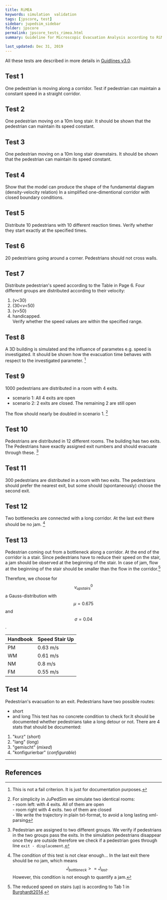 ```yaml
---
title: RiMEA
keywords: simulation  validation
tags: [jpscore, test]
sidebar: jupedsim_sidebar
folder: jpscore
permalink: jpscore_tests_rimea.html
summary: Guideline for Microscopic Evacuation Analysis according to RiMEA. The notes give hints about specific implementation in JuPedSim.

last_updated: Dec 31, 2019
---
```





All these tests are described in more details in  [Guidlines v3.0](https://rimeaweb.files.wordpress.com/2016/06/rimea_richtlinie_3-0-0_-_d-e.pdf).


## Test 1
One pedestrian is moving along a corridor.
Test if pedestrian can maintain a constant speed  in a straight corridor.

## Test 2
One pedestrian moving on a 10m long stair.
It should be shown that the pedestrian can maintain its speed constant.

## Test 3
One pedestrian moving on a 10m long stair downstairs.
It should be shown that the pedestrian can maintain its speed constant.

## Test 4
Show that the model can produce the shape of the fundamental diagram (density-velocity relation)
In a simplified one-dimentional corridor with closed boundary conditions.

## Test 5
Distribute 10 pedestrians with 10 different reaction times.
Verify whether they start exactly at the specified times.

## Test 6
20 pedestrians going around a corner.
Pedestrians should not cross walls.

## Test 7
Distribute pedestrian's speed according to the Table in Page 6. Four different groups are distributed according to their velocity:
1. \(v<30\)
2. \(30<v<50\)
3. \(v>50\)
4. handicapped.   
Verify whether the speed values are within the specified range.

## Test 8
A 3D building is simulated and the influence of parametes e.g. speed is investigated.
It should be shown how the evacuation time behaves with respect
to the investigated parameter. [^rimeaNote1]

## Test 9
1000 pedestrians are distributed in a room with 4 exits.
- scenario 1: All 4 exits are open
- scenario 2: 2 exits are closed. The remaining 2 are still open

The flow should nearly be doubled in scenario 1. [^rimeaNote2]

## Test 10
Pedestrians are distributed in 12 different rooms. 
The building has two exits. The Pedestrians have exactly assigned exit numbers and should evacuate through these. [^rimeaNote3]

## Test 11
300 pedestrians are distributed in a room with two exits.
The pedestrians should prefer the nearest exit, but some should (spontaneously) choose the second exit.

## Test 12
Two bottlenecks are connected with a long corridor.
At the last exit there should be no jam. [^rimeaNote4]

## Test 13
Pedestrian coming out from a bottleneck along a corridor. At the end of the corridor is a stair.
Since pedestrians have to reduce their speed on the stair, a jam should be observed at the beginning of the stair.
In case of jam, flow at the beginning of the stair should be smaller than the flow in the corridor.[^rimeaNote5] 

Therefore, we choose for $$v^0_{upstairs}$$ a Gauss-distribution with $$\mu = 0.675$$ and $$\sigma = 0.04$$.

| Handbook | Speed Stair Up |
|----------|----------------|
| PM       | 0.63 m/s       |
| WM       | 0.61 m/s       |
| NM       | 0.8 m/s        |
| FM       | 0.55 m/s       |


## Test 14
Pedestrian's evacuation to an exit. Pedestrians have two possible routes:
- short
- and long
This test has no concrete condition to check for.It should be documented whether pedestrians take a long detour or not.
There are 4 stats that should be documented:
    
1. "kurz" (*short*)
2. "lang"  (*long*)
3. "gemischt" (*mixed*)
4. "konfigurierbar" (*configurable*)

***

## References

[^rimeaNote1]: This is not a fail criterion. It is just for documentation purposes.

[^rimeaNote2]: For simplicity in JuPedSim we simulate two identical rooms:  
          - room left: with 4 exits. All of them are open  
          - room right with 4 exits. two of them are closed  
          - We write the trajectory in plain txt-format, to avoid a long lasting xml-parsing

[^rimeaNote3]: Pedestrian are assigned  to two different groups. We verify if pedestrians in the two groups pass the exits.
    In the simulation pedestrians disappear once they are outside therefore we check if a pedestrian goes through line  `exit - displacement`.

[^rimeaNote4]: The condition of this test is not clear enough...
    In the last exit there should be no jam, which means $$J_{bottleneck} >= J_{last}.$$
    However, this condition is not enough to quantify a jam.

[^rimeaNote5]: The reduced speed on stairs (up) is according to Tab 1 in [Burghardt2014][#Burghardt2014].



[#Burghardt2014]: http://link.springer.com/chapter/10.1007%2F978-3-319-02447-9_27 "Burghardt, Sebastian and Seyfried, Armin and Klingsch, Wolfram. Fundamental diagram of stairs: Critical review and topographical measurements. Pedestrian and Evacuation Dynamics 2012"
